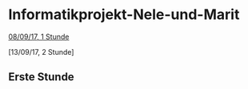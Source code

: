# Informatikprojekt-Nele-und-Marit
[08/09/17, 1 Stunde](#1)

[13/09/17, 2 Stunde]









## Erste Stunde<a name="1"></a>

